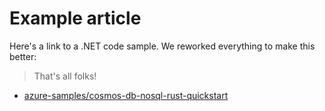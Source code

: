 # Example article

Here's a link to a .NET code sample. We reworked everything to make this better:

> That's all folks!

- [azure-samples/cosmos-db-nosql-rust-quickstart](https://github.com/azure-samples/cosmos-db-nosql-rust-quickstart)
